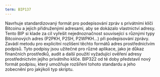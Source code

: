 ```yaml
---
term: BIP137
---
```


Navrhuje standardizovaný formát pro podepisování zpráv s privátními klíči Bitcoinu a jejich přidruženými adresami, aby se dokázalo vlastnictví adresy. Tento BIP si klade za cíl vyřešit nejednoznačnost související s různými typy Bitcoinových adres (P2PKH, P2SH, P2WPKH...) při podepisování zprávy. Zavádí metodu pro explicitní rozlišení těchto formátů adres prostřednictvím podpisů. Tyto podpisy jsou užitečné pro různé aplikace, jako je důkaz finančních prostředků, audit a další použití vyžadující ověření adresy prostřednictvím jejího privátního klíče. BIP322 od té doby představil nový formát podpisu, který umožňuje rozšíření tohoto standardu a jeho zobecnění pro jakýkoli typ skriptu.
